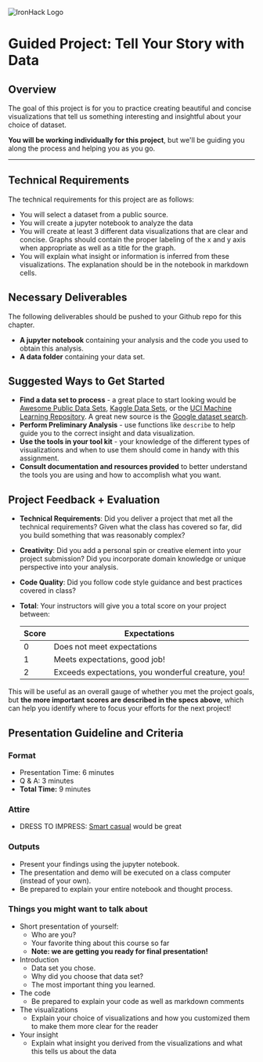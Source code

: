 ![IronHack Logo](https://s3-eu-west-1.amazonaws.com/ih-materials/uploads/upload_d5c5793015fec3be28a63c4fa3dd4d55.png)

# Guided Project: Tell Your Story with Data

## Overview

The goal of this project is for you to practice creating beautiful and concise visualizations that tell us something interesting and insightful about your choice of dataset.

<b>You will be working individually for this project</b>, but we'll be guiding you along the process and helping you as you go. 

---

## Technical Requirements

The technical requirements for this project are as follows:
 - You will select a dataset from a public source.
 - You will create a jupyter notebook to analyze the data
 - You will create at least 3 different data visualizations that are clear and concise. Graphs should contain the proper labeling of the x and y axis when appropriate as well as a title for the graph.
 - You will explain what insight or information is inferred from these visualizations. The explanation should be in the notebook in markdown cells.
## Necessary Deliverables

The following deliverables should be pushed to your Github repo for this chapter.

- <b>A jupyter notebook</b> containing your analysis and the code you used to obtain this analysis.
- <b>A data folder</b> containing your data set.

## Suggested Ways to Get Started

* **Find a data set to process** - a great place to start looking would be [Awesome Public Data Sets](https://github.com/awesomedata/awesome-public-datasets), [Kaggle Data Sets](https://www.kaggle.com/datasets), or the [UCI Machine Learning Repository](https://archive.ics.uci.edu/ml/index.php). A great new source is the [Google dataset search](https://toolbox.google.com/datasetsearch).
* **Perform Preliminary Analysis** - use functions like `describe` to help guide you to the correct insight and data visualization. 
* **Use the tools in your tool kit** - your knowledge of the different types of visualizations and when to use them should come in handy with this assignment.
* **Consult documentation and resources provided** to better understand the tools you are using and how to accomplish what you want.

## Project Feedback + Evaluation

* __Technical Requirements__: Did you deliver a project that met all the technical requirements? Given what the class has covered so far, did you build something that was reasonably complex?

* __Creativity__: Did you add a personal spin or creative element into your project submission? Did you incorporate domain knowledge or unique perspective into your analysis.

* __Code Quality__: Did you follow code style guidance and best practices covered in class?

* __Total__: Your instructors will give you a total score on your project between:

    **Score**|**Expectations**
    -----|-----
    0|Does not meet expectations
    1|Meets expectations, good job!
    2|Exceeds expectations, you wonderful creature, you!

This will be useful as an overall gauge of whether you met the project goals, but __the more important scores are described in the specs above__, which can help you identify where to focus your efforts for the next project!

## Presentation Guideline and Criteria

### Format

* Presentation Time: 6 minutes
* Q & A: 3 minutes
* **Total Time:** 9 minutes

### Attire

* DRESS TO IMPRESS: [Smart casual](https://en.wikipedia.org/wiki/Smart_casual) would be great

### Outputs

* Present your findings using the jupyter notebook.
* The presentation and demo will be executed on a class computer (instead of your own).
* Be prepared to explain your entire notebook and thought process.

### Things you might want to talk about

* Short presentation of yourself:
	* Who are you?
	* Your favorite thing about this course so far
  * __Note: we are getting you ready for final presentation!__
* Introduction
  * Data set you chose.
  * Why did you choose that data set?
  * The most important thing you learned.
* The code
    * Be prepared to explain your code as well as markdown comments 
* The visualizations
    * Explain your choice of visualizations and how you customized them to make them more clear for the reader
* Your insight
    * Explain what insight you derived from the visualizations and what this tells us about the data
